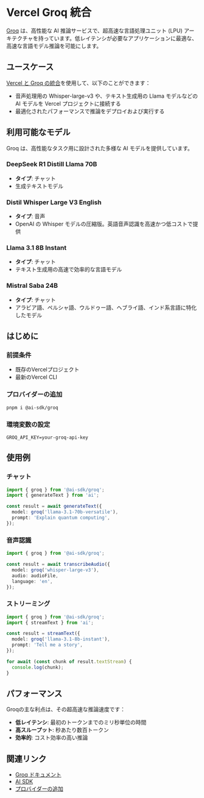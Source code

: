 # Vercel Groq 統合

[Groq](https://groq.com/) は、高性能な AI 推論サービスで、超高速な言語処理ユニット (LPU) アーキテクチャを持っています。低レイテンシが必要なアプリケーションに最適な、高速な言語モデル推論を可能にします。

## ユースケース

[Vercel と Groq の統合](https://vercel.com/marketplace/groq)を使用して、以下のことができます：

- 音声処理用の Whisper-large-v3 や、テキスト生成用の Llama モデルなどの AI モデルを Vercel プロジェクトに接続する
- 最適化されたパフォーマンスで推論をデプロイおよび実行する

## 利用可能なモデル

Groq は、高性能なタスク用に設計された多様な AI モデルを提供しています。

### DeepSeek R1 Distill Llama 70B
- **タイプ**: チャット
- 生成テキストモデル

### Distil Whisper Large V3 English
- **タイプ**: 音声
- OpenAI の Whisper モデルの圧縮版。英語音声認識を高速かつ低コストで提供

### Llama 3.1 8B Instant
- **タイプ**: チャット
- テキスト生成用の高速で効率的な言語モデル

### Mistral Saba 24B
- **タイプ**: チャット
- アラビア語、ペルシャ語、ウルドゥー語、ヘブライ語、インド系言語に特化したモデル

## はじめに

### 前提条件

- 既存のVercelプロジェクト
- 最新のVercel CLI

### プロバイダーの追加

```bash
pnpm i @ai-sdk/groq
```

### 環境変数の設定

```env
GROQ_API_KEY=your-groq-api-key
```

## 使用例

### チャット

```typescript
import { groq } from '@ai-sdk/groq';
import { generateText } from 'ai';

const result = await generateText({
  model: groq('llama-3.1-70b-versatile'),
  prompt: 'Explain quantum computing',
});
```

### 音声認識

```typescript
import { groq } from '@ai-sdk/groq';

const result = await transcribeAudio({
  model: groq('whisper-large-v3'),
  audio: audioFile,
  language: 'en',
});
```

### ストリーミング

```typescript
import { groq } from '@ai-sdk/groq';
import { streamText } from 'ai';

const result = streamText({
  model: groq('llama-3.1-8b-instant'),
  prompt: 'Tell me a story',
});

for await (const chunk of result.textStream) {
  console.log(chunk);
}
```

## パフォーマンス

Groqの主な利点は、その超高速な推論速度です：

- **低レイテンシ**: 最初のトークンまでのミリ秒単位の時間
- **高スループット**: 秒あたり数百トークン
- **効率的**: コスト効率の高い推論

## 関連リンク

- [Groq ドキュメント](https://groq.com/docs)
- [AI SDK](https://sdk.vercel.ai)
- [プロバイダーの追加](/docs/ai/adding-a-provider)
